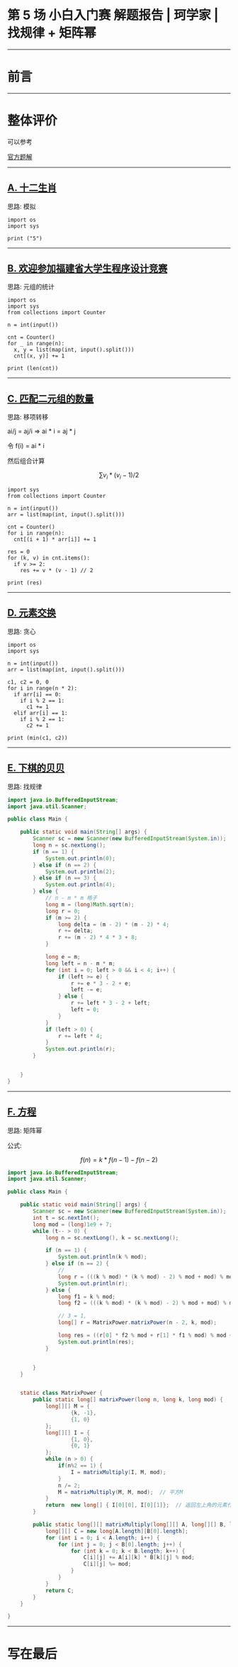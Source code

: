 
# 第 5 场 小白入门赛 解题报告 | 珂学家 | 找规律 + 矩阵幂

---
# 前言

---
# 整体评价

可以参考

[官方题解](https://zhuanlan.zhihu.com/p/682031932)

---
## [A. 十二生肖](https://www.lanqiao.cn/problems/16582/learning/?contest_id=168)

思路: 模拟

```python3 []
import os
import sys

print ("5")
```


---
## [B. 欢迎参加福建省大学生程序设计竞赛](https://www.lanqiao.cn/problems/16577/learning/?contest_id=168)

思路: 元组的统计

```python3 []
import os
import sys
from collections import Counter

n = int(input())

cnt = Counter()
for _ in range(n):
  x, y = list(map(int, input().split()))
  cnt[(x, y)] += 1

print (len(cnt))
```

---
## [C. 匹配二元组的数量](https://www.lanqiao.cn/problems/16583/learning/?contest_id=168)

思路: 移项转移

ai/j = aj/i => ai * i = aj * j

令 f(i) = ai * i

然后组合计算

$$\sum v_i * (v_i - 1) / 2$$

```python3 []
import sys
from collections import Counter

n = int(input())
arr = list(map(int, input().split()))

cnt = Counter()
for i in range(n):
  cnt[(i + 1) * arr[i]] += 1

res = 0
for (k, v) in cnt.items():
  if v >= 2:
    res += v * (v - 1) // 2

print (res)
```

---
## [D. 元素交换](https://www.lanqiao.cn/problems/16822/learning/?contest_id=168)

思路: 贪心

```python3 []
import os
import sys

n = int(input())
arr = list(map(int, input().split()))

c1, c2 = 0, 0
for i in range(n * 2):
  if arr[i] == 0:
    if i % 2 == 1:
      c1 += 1
  elif arr[i] == 1:
    if i % 2 == 1:
      c2 += 1

print (min(c1, c2))
```

---
## [E. 下棋的贝贝](https://www.lanqiao.cn/problems/16578/learning/?contest_id=168)

思路: 找规律

```java []
import java.io.BufferedInputStream;
import java.util.Scanner;

public class Main {

    public static void main(String[] args) {
        Scanner sc = new Scanner(new BufferedInputStream(System.in));
        long n = sc.nextLong();
        if (n == 1) {
            System.out.println(0);
        } else if (n == 2) {
            System.out.println(2);
        } else if (n == 3) {
            System.out.println(4);
        } else {
            // n - m * m 格子
            long m = (long)Math.sqrt(n);
            long r = 0;
            if (m >= 2) {
                long delta = (m - 2) * (m - 2) * 4;
                r += delta;
                r += (m - 2) * 4 * 3 + 8;
            }

            long e = m;
            long left = n - m * m;
            for (int i = 0; left > 0 && i < 4; i++) {
                if (left >= e) {
                    r += e * 3 - 2 + e;
                    left -= e;
                } else {
                    r += left * 3 - 2 + left;
                    left = 0;
                }
            }
            if (left > 0) {
                r += left * 4;
            }
            System.out.println(r);
        }


    }
}
```

---

## [F. 方程](https://www.lanqiao.cn/problems/16576/learning/?contest_id=168)

思路: 矩阵幂

公式:

$$f(n) = k * f(n - 1) - f(n - 2)$$

```java []
import java.io.BufferedInputStream;
import java.util.Scanner;

public class Main {

    public static void main(String[] args) {
        Scanner sc = new Scanner(new BufferedInputStream(System.in));
        int t = sc.nextInt();
        long mod = (long)1e9 + 7;
        while (t-- > 0) {
            long n = sc.nextLong(), k = sc.nextLong();

            if (n == 1) {
                System.out.println(k % mod);
            } else if (n == 2) {
                //
                long r = (((k % mod) * (k % mod) - 2) % mod + mod) % mod;
                System.out.println(r);
            } else {
                long f1 = k % mod;
                long f2 = (((k % mod) * (k % mod) - 2) % mod + mod) % mod;

                // 3 = 1,
                long[] r = MatrixPower.matrixPower(n - 2, k, mod);

                long res = ((r[0] * f2 % mod + r[1] * f1 % mod) % mod + mod) % mod;
                System.out.println(res);
            }


        }
    }


    static class MatrixPower {
        public static long[] matrixPower(long n, long k, long mod) {
            long[][] M = {
                    {k, -1},
                    {1, 0}
            };
            long[][] I = {
                    {1, 0},
                    {0, 1}
            };
            while (n > 0) {
                if(n%2 == 1) {
                    I = matrixMultiply(I, M, mod);
                }
                n /= 2;
                M = matrixMultiply(M, M, mod);  // 平方M
            }
            return  new long[] { I[0][0], I[0][1]};  // 返回左上角的元素作为斐波那契数列的第n个值
        }

        public static long[][] matrixMultiply(long[][] A, long[][] B, long mod) {
            long[][] C = new long[A.length][B[0].length];
            for (int i = 0; i < A.length; i++) {
                for (int j = 0; j < B[0].length; j++) {
                    for (int k = 0; k < B.length; k++) {
                        C[i][j] += A[i][k] * B[k][j] % mod;
                        C[i][j] %= mod;
                    }
                }
            }
            return C;
        }
    }

}
```

---

# 写在最后

